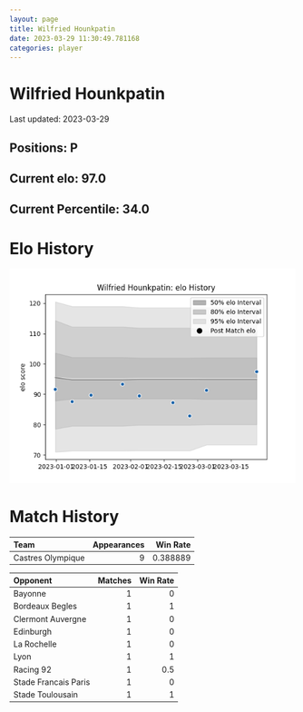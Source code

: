 ```yaml
---  
layout: page  
title: Wilfried Hounkpatin  
date: 2023-03-29 11:30:49.781168  
categories: player  
---
```

# Wilfried Hounkpatin


Last updated: 2023-03-29
## Positions: P

## Current elo: 97.0

## Current Percentile: 34.0

# Elo History


![elo history](history_WilfriedHounkpatin.png)
# Match History


| Team              |   Appearances |   Win Rate |
|:------------------|--------------:|-----------:|
| Castres Olympique |             9 |   0.388889 |

| Opponent             |   Matches |   Win Rate |
|:---------------------|----------:|-----------:|
| Bayonne              |         1 |        0   |
| Bordeaux Begles      |         1 |        1   |
| Clermont Auvergne    |         1 |        0   |
| Edinburgh            |         1 |        0   |
| La Rochelle          |         1 |        0   |
| Lyon                 |         1 |        1   |
| Racing 92            |         1 |        0.5 |
| Stade Francais Paris |         1 |        0   |
| Stade Toulousain     |         1 |        1   |